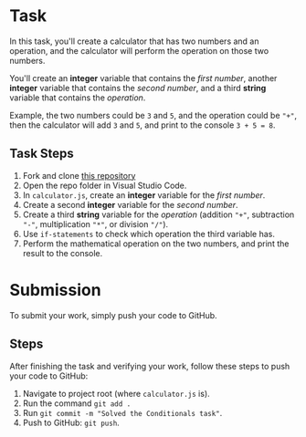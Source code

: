 # Task

In this task, you'll create a calculator that has two numbers and an operation, and the calculator will perform the operation on those two numbers.

You'll create an **integer** variable that contains the _first number_, another **integer** variable that contains the _second number_, and a third **string** variable that contains the _operation_.

Example, the two numbers could be `3` and `5`, and the operation could be `"+"`, then the calculator will add `3` and `5`, and print to the console `3 + 5 = 8`.

## Task Steps

1. Fork and clone [this repository](https://github.com/JoinCODED/JSFoundations-Conditionals)
2. Open the repo folder in Visual Studio Code.
3. In `calculator.js`, create an **integer** variable for the _first number_.
4. Create a second **integer** variable for the _second number_.
5. Create a third **string** variable for the _operation_ (addition `"+"`, subtraction `"-"`, multiplication `"*"`, or division `"/"`).
6. Use `if-statements` to check which operation the third variable has.
7. Perform the mathematical operation on the two numbers, and print the result to the console.

# Submission

To submit your work, simply push your code to GitHub.

## Steps

After finishing the task and verifying your work, follow these steps to push your code to GitHub:

1. Navigate to project root (where `calculator.js` is).
2. Run the command `git add .`
3. Run `git commit -m "Solved the Conditionals task"`.
4. Push to GitHub: `git push`.
